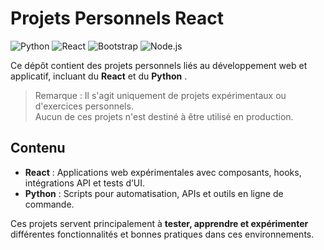# Projets Personnels React

![Python](https://img.shields.io/badge/Python-3.9-blue?logo=python&logoColor=white)
![React](https://img.shields.io/badge/React-18.0-61DAFB?logo=react&logoColor=white)
![Bootstrap](https://img.shields.io/badge/Bootstrap-5.3-7952B3?logo=bootstrap&logoColor=white)
![Node.js](https://img.shields.io/badge/Node.js-18.0-339933?logo=node.js&logoColor=white)

Ce dépôt contient des projets personnels liés au développement web et applicatif, incluant du **React** et du **Python** .  
 
> Remarque : Il s'agit uniquement de projets expérimentaux ou d'exercices personnels.  
> Aucun de ces projets n'est destiné à être utilisé en production.  

## Contenu

- **React** : Applications web expérimentales avec composants, hooks, intégrations API et tests d’UI.  
- **Python** : Scripts pour automatisation, APIs et outils en ligne de commande.   

Ces projets servent principalement à **tester, apprendre et expérimenter** différentes fonctionnalités et bonnes pratiques dans ces environnements.

